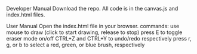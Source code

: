 Developer Manual
    Download the repo.
    All code is in the canvas.js and index.html files.

User Manual
    Open the index.html file in your browser.
    commands:
        use mouse to draw (click to start drawing, release to stop)
        press E to toggle eraser mode on/off
        CTRL+Z and CTRL+Y to undo/redo respectively
        press r, g, or b to select a red, green, or blue brush, respectively
